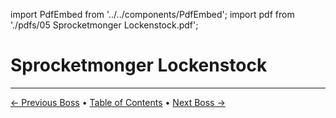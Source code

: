 import PdfEmbed from '../../components/PdfEmbed';
import pdf from './pdfs/05 Sprocketmonger Lockenstock.pdf';


# Sprocketmonger Lockenstock
---

[← Previous Boss](./stix) • [Table of Contents](./) • [Next Boss →](./onearmedbandit)

<PdfEmbed src={pdf} />
